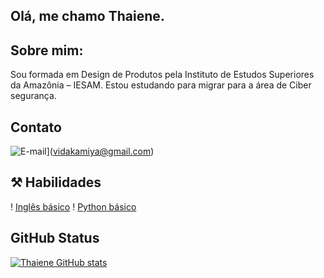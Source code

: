 ## Olá, me chamo Thaiene.

## Sobre mim:
Sou formada em Design de Produtos pela Instituto de Estudos Superiores da Amazônia – IESAM. 
Estou estudando para migrar para a área de Ciber segurança.

## Contato
![E-mail](https://img.shields.io/badge/-Email-000?style=for-the-badge&logo=microsoft-outlook&logoColor=007BFF)](vidakamiya@gmail.com)


## ⚒️ Habilidades 
! [Inglês básico](https://cdn-icons-png.flaticon.com/512/1377/1377975.png)
! [Python básico](https://cdn3.iconfinder.com/data/icons/logos-and-brands-adobe/512/267_Python-512.png)

## GitHub Status
[![Thaiene GitHub stats](https://github-readme-stats.vercel.app/api?username=vidalak)](https://github.com/anuraghazra/github-readme-stats)
